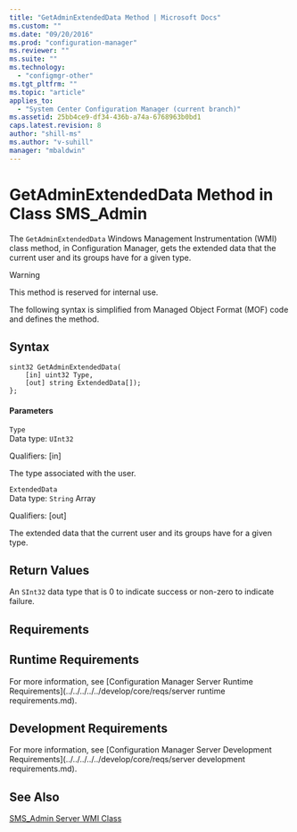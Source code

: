 ```yaml
---
title: "GetAdminExtendedData Method | Microsoft Docs"
ms.custom: ""
ms.date: "09/20/2016"
ms.prod: "configuration-manager"
ms.reviewer: ""
ms.suite: ""
ms.technology:
  - "configmgr-other"
ms.tgt_pltfrm: ""
ms.topic: "article"
applies_to:
  - "System Center Configuration Manager (current branch)"
ms.assetid: 25bb4ce9-df34-436b-a74a-6768963b0bd1
caps.latest.revision: 8
author: "shill-ms"
ms.author: "v-suhill"
manager: "mbaldwin"
---
```

# GetAdminExtendedData Method in Class SMS_Admin
The `GetAdminExtendedData` Windows Management Instrumentation (WMI) class method, in Configuration Manager, gets the extended data that the current user and its groups have for a given type.  

> [!WARNING]
>  This method is reserved for internal use.  

 The following syntax is simplified from Managed Object Format (MOF) code and defines the method.  

## Syntax  

```  
sint32 GetAdminExtendedData(  
    [in] uint32 Type,   
    [out] string ExtendedData[]);  
};  
```  

#### Parameters  
 `Type`  
 Data type: `UInt32`  

 Qualifiers: [in]  

 The type associated with the user.  

 `ExtendedData`  
 Data type: `String` Array  

 Qualifiers: [out]  

 The extended data that the current user and its groups have for a given type.  

## Return Values  
 An `SInt32` data type that is 0 to indicate success or non-zero to indicate failure.  

## Requirements  

## Runtime Requirements  
 For more information, see [Configuration Manager Server Runtime Requirements](../../../../../develop/core/reqs/server runtime requirements.md).  

## Development Requirements  
 For more information, see [Configuration Manager Server Development Requirements](../../../../../develop/core/reqs/server development requirements.md).  

## See Also  
 [SMS_Admin Server WMI Class](../../../../../develop/reference/core/servers/configure/sms_admin-server-wmi-class.md)
